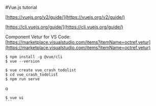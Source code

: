 #Vue.js tutorial

[https://vuejs.org/v2/guide/](https://vuejs.org/v2/guide/)

[https://cli.vuejs.org/guide/](https://cli.vuejs.org/guide/)

Component Vetur for VS Code: [https://marketplace.visualstudio.com/items?itemName=octref.vetur](https://marketplace.visualstudio.com/items?itemName=octref.vetur)


```
$ npm install -g @vue/cli
$ vue --version
```

```
$ vue create vue_crash_todolist
$ cd vue_crash_todolist
$ npm run serve
```
o
````
$ vue ui
``` 